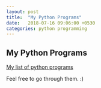 ```yaml
---
layout: post
title:  "My Python Programs"
date:   2018-07-16 09:06:00 +0530
categories: python programming
---
```

## My Python Programs

[My list of python programs](https://github.com/andrew4cloud/Andrews_blog)

Feel free to go through them. :)
